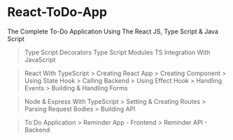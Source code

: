 # React-ToDo-App
The Complete To-Do Application Using The React JS, Type Script &amp; Java Script

> Type Script Decorators
> Type Script Modules
> TS Integration With JavaScript

> React With TypeScript
    > Creating React App
    > Creating Component
    > Using State Hook
    > Calling Backend
    > Using Effect Hook
    > Handling Events
    > Building & Handling Forms

> Node & Express With TypeScript
    > Setting & Creating Routes
    > Parsing Request Bodies
    > Building API

> To Do Application
    > Reminder App - Frontend
    > Reminder API - Backend
